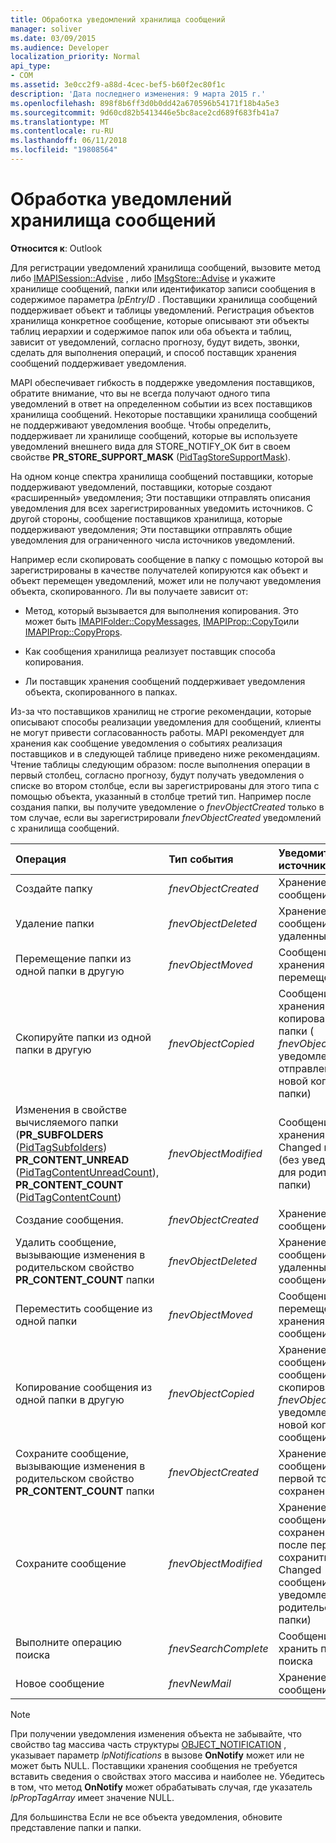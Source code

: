 ```yaml
---
title: Обработка уведомлений хранилища сообщений
manager: soliver
ms.date: 03/09/2015
ms.audience: Developer
localization_priority: Normal
api_type:
- COM
ms.assetid: 3e0cc2f9-a88d-4cec-bef5-b60f2ec80f1c
description: 'Дата последнего изменения: 9 марта 2015 г.'
ms.openlocfilehash: 898f8b6ff3d0b0dd42a670596b54171f18b4a5e3
ms.sourcegitcommit: 9d60cd82b5413446e5bc8ace2cd689f683fb41a7
ms.translationtype: MT
ms.contentlocale: ru-RU
ms.lasthandoff: 06/11/2018
ms.locfileid: "19808564"
---
```

# <a name="handling-message-store-notification"></a>Обработка уведомлений хранилища сообщений
  
**Относится к**: Outlook 
  
Для регистрации уведомлений хранилища сообщений, вызовите метод либо [IMAPISession::Advise](imapisession-advise.md) , либо [IMsgStore::Advise](imsgstore-advise.md) и укажите хранилище сообщений, папки или идентификатор записи сообщения в содержимое параметра _lpEntryID_ . Поставщики хранилища сообщений поддерживает объект и таблицы уведомлений. Регистрация объектов хранилища конкретное сообщение, которые описывают эти объекты таблиц иерархии и содержимое папок или оба объекта и таблиц, зависит от уведомлений, согласно прогнозу, будут видеть, звонки, сделать для выполнения операций, и способ поставщик хранения сообщений поддерживает уведомления. 
  
MAPI обеспечивает гибкость в поддержке уведомления поставщиков, обратите внимание, что вы не всегда получают одного типа уведомлений в ответ на определенном событии из всех поставщиков хранилища сообщений. Некоторые поставщики хранилища сообщений не поддерживают уведомления вообще. Чтобы определить, поддерживает ли хранилище сообщений, которые вы используете уведомлений внешнего вида для STORE_NOTIFY_OK бит в своем свойстве **PR_STORE_SUPPORT_MASK** ([PidTagStoreSupportMask](pidtagstoresupportmask-canonical-property.md)).
  
На одном конце спектра хранилища сообщений поставщики, которые поддерживают уведомлений, поставщики, которые создают «расширенный» уведомления; Эти поставщики отправлять описания уведомления для всех зарегистрированных уведомить источников. С другой стороны, сообщение поставщиков хранилища, которые поддерживают уведомления; Эти поставщики отправлять общие уведомления для ограниченного числа источников уведомлений. 
  
Например если скопировать сообщение в папку с помощью которой вы зарегистрированы в качестве получателей копируются как объект и объект перемещен уведомлений, может или не получают уведомления объекта, скопированного. Ли вы получаете зависит от:
  
- Метод, который вызывается для выполнения копирования. Это может быть [IMAPIFolder::CopyMessages](imapifolder-copymessages.md), [IMAPIProp::CopyTo](imapiprop-copyto.md)или [IMAPIProp::CopyProps](imapiprop-copyprops.md).
    
- Как сообщения хранилища реализует поставщик способа копирования.
    
- Ли поставщик хранения сообщений поддерживает уведомления объекта, скопированного в папках.
    
Из-за что поставщиков хранилищ не строгие рекомендации, которые описывают способы реализации уведомления для сообщений, клиенты не могут привести согласованность работы. MAPI рекомендует для хранения как сообщение уведомления о событиях реализация поставщиков и в следующей таблице приведено ниже рекомендациям. Чтение таблицы следующим образом: после выполнения операции в первый столбец, согласно прогнозу, будут получать уведомления о списке во втором столбце, если вы зарегистрированы для этого типа с помощью объекта, указанный в столбце третий тип. Например после создания папки, вы получите уведомление о _fnevObjectCreated_ только в том случае, если вы зарегистрировали _fnevObjectCreated_ уведомлений с хранилища сообщений. 
  
|**Операция**|**Тип события**|**Уведомить источник**|
|:-----|:-----|:-----|
|Создайте папку  <br/> | _fnevObjectCreated_ <br/> |Хранение сообщений  <br/> |
|Удаление папки  <br/> | _fnevObjectDeleted_ <br/> |Хранение сообщений удаленные папки  <br/> |
|Перемещение папки из одной папки в другую  <br/> | _fnevObjectMoved_ <br/> |Сообщение хранения папки перемещено  <br/> |
|Скопируйте папки из одной папки в другую  <br/> | _fnevObjectCopied_ <br/> |Сообщение хранения и копирования папки ( _fnevObjectCreated_ уведомление не отправлено для новой копии папки)  <br/> |
|Изменения в свойстве вычисляемого папки (**PR_SUBFOLDERS** ([PidTagSubfolders](pidtagsubfolders-canonical-property.md)) **PR_CONTENT_UNREAD** ([PidTagContentUnreadCount](pidtagcontentunreadcount-canonical-property.md)), **PR_CONTENT_COUNT** ([PidTagContentCount](pidtagcontentcount-canonical-property.md))  <br/> | _fnevObjectModified_ <br/> |Сообщение хранения Changed папки (без уведомления для родительской папки)  <br/> |
|Создание сообщения.  <br/> | _fnevObjectCreated_ <br/> |Хранение сообщений  <br/> |
|Удалить сообщение, вызывающие изменения в родительском свойство **PR_CONTENT_COUNT** папки  <br/> | _fnevObjectDeleted_ <br/> |Хранение сообщений удаленные сообщения  <br/> |
|Переместить сообщение из одной папки  <br/> | _fnevObjectMoved_ <br/> |Сообщение перемещено хранения сообщений  <br/> |
|Копирование сообщения из одной папки в другую  <br/> | _fnevObjectCopied_ <br/> |Хранение сообщений сообщение скопировано (не _fnevObjectCreated_ уведомления о новой копии сообщения)  <br/> |
|Сохраните сообщение, вызывающие изменения в родительском свойство **PR_CONTENT_COUNT** папки  <br/> | _fnevObjectCreated_ <br/> |Хранение сообщений при первой только сохранение  <br/> |
|Сохраните сообщение  <br/> | _fnevObjectModified_ <br/> |Хранение сообщений на сохранение после первого сохранить Changed сообщения (без уведомления для родительской папки)  <br/> |
|Выполните операцию поиска  <br/> | _fnevSearchComplete_ <br/> |Сообщение хранить папки поиска  <br/> |
|Новое сообщение  <br/> | _fnevNewMail_ <br/> |Хранение сообщений  <br/> |
   
> [!NOTE]
> При получении уведомления изменения объекта не забывайте, что свойство tag массива часть структуры [OBJECT_NOTIFICATION](object_notification.md) , указывает параметр _lpNotifications_ в вызове **OnNotify** может или не может быть NULL. Поставщики хранения сообщения не требуется вставить сведения о свойствах этого массива и наиболее не. Убедитесь в том, что метод **OnNotify** может обрабатывать случая, где указатель _lpPropTagArray_ имеет значение NULL. 
  
Для большинства Если не все объекта уведомления, обновите представление папки и папки.
  

